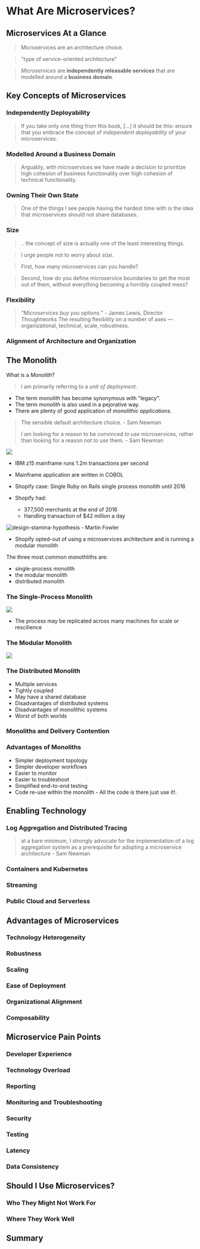 # What Are Microservices?
## Microservices At a Glance
> Microservices are an architecture choice.

> "type of service-oriented architecture" 

> *Microservices* are **independently releasable services** that are modelled around a **business domain**.

## Key Concepts of Microservices
### Independently Deployability
> If you take only one thing from this book, [...] it should be this: ensure that you embrace the concept of *independent deployability* of your microservices. 
### Modelled Around a Business Domain
> Arguably, with microservices we have made a decision to prioritize high cohesion of business functionality over high cohesion of technical functionality.
### Owning Their Own State
> One of the things I see people having the hardest time with is the idea that microservices should not share databases.

### Size
> .. the concept of size is actually one of the least interesting things.

> I urge people not to worry about size.

> First, how many microservices can you handle?

> Second, how do you define microservice boundaries to get the most out of them, without everything becoming a horribly coupled mess?

### Flexibility
> *"Microservices buy you options.”* - James Lewis, Director Thoughtworks
> The resulting flexibility on a number of axes — organizational, technical, scale, robustness.
### Alignment of Architecture and Organization

## The Monolith
What is a *Monolith*?

> I am primarily referring to a *unit of deployment*.


- The term *monolith* has become synonymous with "legacy". 
- The term *monolith* is also used in a  pejorative way.
- There are plenty of good application of *monolithic applications*.

> The sensible default architecture choice. - Sam Newman
> 
> I am looking for a reason to be convinced *to use* microservices, rather than looking for a reason *not to use* them. - Sam Newman 

![](graphics/z15-mainframe.png)

- IBM z15 mainframe runs 1.2m transactions per second
- Mainframe application are written in COBOL


- Shopify case: Single Ruby on Rails single process monolith until 2016
- Shopify had:
  - 377,500 merchants at the end of 2016
  - Handling transaction of $42 million a day

![design-stamina-hypothesis - Martin Fowler](graphics/design-stamina-hypothesis.svg)

- Shopify opted-out of using a microservices architecture and is running a modular monolith 

The three most common monothliths are:
- single-process monolith
- the modular monolith
- distributed monolith

### The Single-Process Monolith

![](graphics/fig-1-7%20-%20Single%20process%20monolith.png)

- The process may be replicated across many machines for scale or rescilience

### The Modular Monolith

![](graphics/fig-1-9%20-%20Modular%20monolith.png)


### The Distributed Monolith
- Multiple services
- Tightly coupled
- May have a shared database
- Disadvantages of distributed systems 
- Disadvantages of monolithic systems
- Worst of both worlds

### Monoliths and Delivery Contention
### Advantages of Monoliths
- Simpler deployment topology
- Simpler developer workflows
- Easier to monitor
- Easier to troubleshoot
- Simplified end-to-end testing
- Code re-use within the monolith - All the code is there just use it!.
  

## Enabling Technology
### Log Aggregation and Distributed Tracing

> at a bare minimum, I strongly advocate for the implementation of a log aggregation system as a prerequisite for adopting a microservice architecture - Sam Newman

### Containers and Kubernetes
### Streaming
### Public Cloud and Serverless

## Advantages of Microservices
### Technology Heterogeneity
### Robustness
### Scaling
### Ease of Deployment
### Organizational Alignment
### Composability

## Microservice Pain Points
### Developer Experience
### Technology Overload
### Reporting
### Monitoring and Troubleshooting
### Security
### Testing
### Latency
### Data Consistency

## Should I Use Microservices?
### Who They Might Not Work For
### Where They Work Well

## Summary


